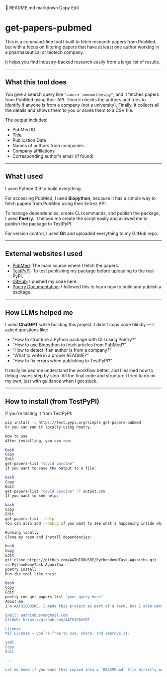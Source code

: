 📄 README.md
markdown
Copy
Edit
# get-papers-pubmed

This is a command-line tool I built to fetch research papers from PubMed, but with a focus on filtering papers that have at least one author working in a pharmaceutical or biotech company.

It helps you find industry-backed research easily from a large list of results.

---

## What this tool does

You give a search query like `"cancer immunotherapy"`, and it fetches papers from PubMed using their API. Then it checks the authors and tries to identify if anyone is from a company (not a university). Finally, it collects all the details and shows them to you or saves them to a CSV file.

The output includes:
- PubMed ID
- Title
- Publication Date
- Names of authors from companies
- Company affiliations
- Corresponding author's email (if found)

---

## What I used

I used Python 3.9 to build everything.

For accessing PubMed, I used **Biopython**, because it has a simple way to fetch papers from PubMed using their Entrez API.

To manage dependencies, create CLI commands, and publish the package, I used **Poetry**. It helped me create the script easily and allowed me to publish the package to TestPyPI.

For version control, I used **Git** and uploaded everything to my GitHub repo.

---

## External websites I used

- [PubMed](https://pubmed.ncbi.nlm.nih.gov): The main source where I fetch the papers.
- [TestPyPI](https://test.pypi.org): To test publishing my package before uploading to the real PyPI.
- [GitHub](https://github.com/AATHIOBUSRE/PythonHomeTask-Aganitha): I pushed my code here.
- [Poetry Documentation](https://python-poetry.org): I followed this to learn how to build and publish a package.

---

## How LLMs helped me

I used **ChatGPT** while building this project. I didn't copy code blindly — I asked questions like:

- “How to structure a Python package with CLI using Poetry?”
- “How to use Biopython to fetch articles from PubMed?”
- “How to detect if an author is from a company?”
- “What to write in a proper README?”
- “How to fix errors when publishing to TestPyPI?”

It really helped me understand the workflow better, and I learned how to debug issues step by step. All the final code and structure I tried to do on my own, just with guidance when I got stuck.

---

## How to install (from TestPyPI)

If you're testing it from TestPyPI:

```bash
pip install -i https://test.pypi.org/simple get-papers-pubmed
Or you can run it locally using Poetry.

How to use
After installing, you can run:

bash
Copy
Edit
get-papers-list "covid vaccine"
If you want to save the output to a file:

bash
Copy
Edit
get-papers-list "covid vaccine" -f output.csv
If you want to see help:

bash
Copy
Edit
get-papers-list --help
You can also add --debug if you want to see what’s happening inside while it runs.

Running locally
Clone my repo and install dependencies:

bash
Copy
Edit
git clone https://github.com/AATHIOBUSRE/PythonHomeTask-Aganitha.git
cd PythonHomeTask-Aganitha
poetry install
Run the tool like this:

bash
Copy
Edit
poetry run get-papers-list "your query here"
About me
I'm AATHIOBUSRE. I made this project as part of a task, but I also wanted to learn how Python packaging and publishing works.

Email: aathiobusre@gmail.com
GitHub: https://github.com/AATHIOBUSRE

License
MIT License — you’re free to use, share, and improve it.

yaml
Copy
Edit

---

Let me know if you want this copied into a `README.md` file directly or pushed to your GitHub!